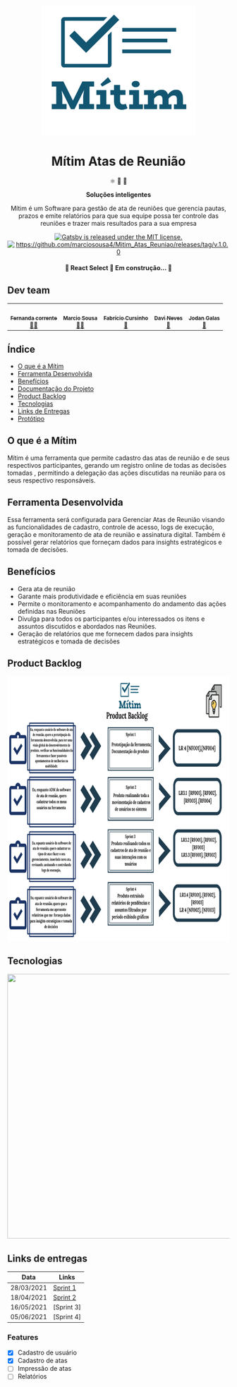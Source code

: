 <p align="center">
  <a href="https://github.com/marciosousa4/Mitim_Atas_Reuniao">
    <img alt="Mìtim" src="https://github.com/marciosousa4/Repositorio_de_Imagens/blob/main/logo_transparent_background.png?raw=true" width="350" />
  </a>
</p>
<h1 align="center">
  Mítim Atas de Reunião
</h1>
<p align="center">
  ⚛️ 📄 🚀
</p>
<p align="center">
  <strong>
    Soluções inteligentes 
  </strong>
</p>
<p align="center">
  Mítim é um Software para gestão de ata de reuniões que gerencia pautas, prazos e emite relatórios para que sua equipe possa ter controle das reuniões e trazer mais resultados para a sua empresa 
</p>
<p align="center">
  <a href="https://github.com/marciosousa4/Mitim_Atas_Reuniao/blob/main/LICENSE">
    <img src="https://img.shields.io/badge/license-MIT-blue.svg" alt="Gatsby is released under the MIT license." />
  </a>
  <a href="https://github.com/marciosousa4/Mitim_Atas_Reuniao/releases/tag/v.1.0.0">
    <img src="https://img.shields.io/github/v/tag/iterative/setup-cml?label=GitHub%20Actions&logo=GitHub" alt="https://github.com/marciosousa4/Mitim_Atas_Reuniao/releases/tag/v.1.0.0" />
  </a>
  
<h4 align="center"> 
	🚧  React Select 🚀 Em construção...  🚧
</h4>

## Dev team

<table>
  <tr>
    <td align="center"><a href="https://github.com/fernandamarques-hub"><img style="border-radius: 50%;" src="https://avatars.githubusercontent.com/u/56441190?v=4" width="100px;" alt=""/><br /><sub><b>Fernanda corrente</b></sub></a><br /><a href="https://rocketseat.com.br/" title="Rocketseat">👨‍🚀</a></td>
    <td align="center"><a href="https://github.com/marciosousa4"><img style="border-radius: 50%;" src="https://avatars.githubusercontent.com/u/54045555?s=400&u=66b3d79c9e9e434fb934f562ac107c87df2c73f5&v=4" width="100px;" alt=""/><br /><sub><b>Marcio Sousa</b></sub></a><br /><a href="https://rocketseat.com.br/" title="Rocketseat">👨‍🚀</a></td>
    <td align="center"><a href="https://github.com/fcursino"><img style="border-radius: 50%;" src="https://avatars.githubusercontent.com/u/51213785?v=4" width="100px;" alt=""/><br /><sub><b>Fabrício Cursinho</b></sub></a><br /><a href="https://rocketseat.com.br/" title="Rocketseat">🚀</a></td>
    <td align="center"><a href="https://github.com/DaviNeves0"><img style="border-radius: 50%;" src="https://avatars.githubusercontent.com/u/54684941?v=4" width="100px;" alt=""/><br /><sub><b>Davi Neves</b></sub></a><br /><a href="https://rocketseat.com.br/" title="Rocketseat">🚀</a></td>
    <td align="center"><a href="https://github.com/JodanGalas"><img style="border-radius: 50%;" src="https://avatars.githubusercontent.com/u/29134051?v=4" width="100px;" alt=""/><br /><sub><b>Jodan Galas</b></sub></a><br /><a href="https://rocketseat.com.br/" title="Rocketseat">🚀</a></td>
  </tr>
</table>

## Índice
* [O que é a Mítim](#o-que-é-a-mítim)
* [Ferramenta Desenvolvida](#ferramenta-desenvolvida)
* [Benefícios](#benefícios)
* [Documentação do Projeto](https://github.com/marciosousa4/Mitim_Atas_Reuniao/blob/Sprint-2/Documento%20de%20Requisitos%20-%20Mitim.pdf)
* [Product Backlog](#product-backlog)
* [Tecnologias](#tecnologias)
* [Links de Entregas](#links-de-entregas)
* [Protótipo](https://www.figma.com/proto/jOmIWRVDItaf7kSwE8pHy9/Prototipagem?node-id=2%3A4&viewport=309%2C303%2C0.1183125376701355&scaling=min-zoom&page-id=0%3A1)

## O que é a Mítim 
Mítim é uma ferramenta que permite cadastro das atas de reunião e de seus respectivos participantes, gerando um registro online de todas as decisões tomadas , permitindo a delegação das ações discutidas na reunião para os seus respectivo responsáveis.
## Ferramenta Desenvolvida 
Essa ferramenta será configurada para Gerenciar Atas de Reunião visando as funcionalidades de cadastro, controle de acesso, logs de execução, geração e monitoramento de ata de reunião e assinatura digital. Também é possível gerar relatórios que forneçam dados para insights estratégicos e tomada de decisões.
## Benefícios
* Gera ata de reunião
* Garante mais produtividade e eficiência em suas reuniões
* Permite o monitoramento e acompanhamento do andamento das ações definidas nas Reuniões
* Divulga para todos os participantes e/ou interessados os itens e assuntos discutidos e abordados nas Reuniões.
* Geração de relatórios que me  fornecem dados para insights estratégicos e tomada de decisões

## Product Backlog 
<img src="https://github.com/marciosousa4/Repositorio_de_Imagens/blob/main/Product%20Backlog.png" width="900" height="600"/>

## Tecnologias
<img src="https://github.com/marciosousa4/Repositorio_de_Imagens/blob/main/Tecnologias.png" width="900" height="600"/>

## Links de entregas
| Data | Links |
| ------ | ------ |
|    28/03/2021   |[Sprint 1](https://github.com/marciosousa4/Mitim_Atas_Reuniao/tree/Sprint-1)|
|    18/04/2021   |[Sprint 2](https://github.com/marciosousa4/Mitim_Atas_Reuniao/tree/Sprint-2)|
|    16/05/2021   |[Sprint 3]|
|    05/06/2021   |[Sprint 4]|


### Features

- [x] Cadastro de usuário
- [x] Cadastro de  atas
- [ ] Impressão de atas
- [ ] Relatórios
